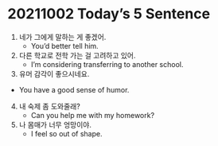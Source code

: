 # 20211002 Today’s 5 Sentence



1. 네가 그에게 말하는 게 좋겠어.
   - You’d better tell him.
2. 다른 학교로 전학 가는 걸 고려하고 있어.
   - I’m considering transferring to another school.
3.  유머 감각이 좋으시네요.
   - You have a good sense of humor.
4. 내 숙제 좀 도와줄래?
   - Can you help me with my homework?
5. 나 몸매가 너무 엉망이야.
   - I feel so out of shape.